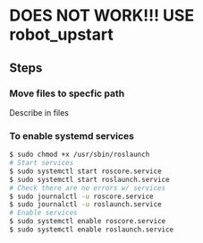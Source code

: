 # DOES NOT WORK!!! USE robot_upstart

## Steps
### Move files to specfic path
Describe in files
### To enable systemd services
```bash
$ sudo chmod +x /usr/sbin/roslaunch
# Start services
$ sudo systemctl start roscore.service
$ sudo systemctl start roslaunch.service
# Check there are no errors w/ services
$ sudo journalctl -u roscore.service
$ sudo journalctl -u roslaunch.service
# Enable services
$ sudo systemctl enable roscore.service
$ sudo systemctl enable roslaunch.service
```
